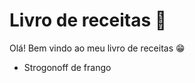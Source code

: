 <h1> Livro de receitas 🍰 </h1>

Olá! Bem vindo ao meu livro de receitas 😁

 * Strogonoff de frango
 
